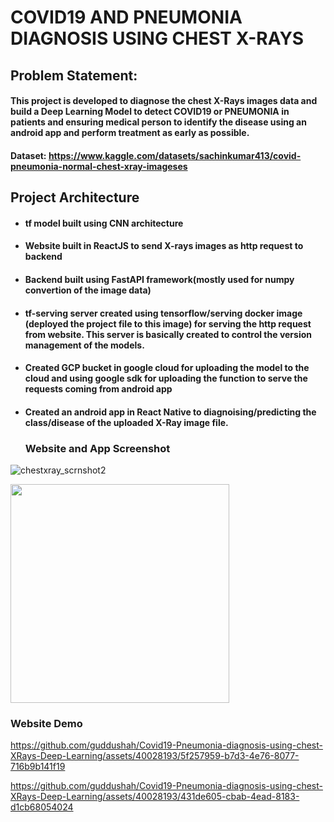 # COVID19 AND PNEUMONIA DIAGNOSIS USING CHEST X-RAYS

## Problem Statement:
#### This project is developed to diagnose the chest X-Rays images data and build a Deep Learning Model to detect COVID19 or PNEUMONIA in patients and ensuring medical person to identify the disease using an android app and perform treatment as early as possible.
#### Dataset: https://www.kaggle.com/datasets/sachinkumar413/covid-pneumonia-normal-chest-xray-imageses

## Project Architecture
- #### tf model built using CNN architecture
- #### Website built in ReactJS to send X-rays images as http request to backend
- #### Backend built using FastAPI framework(mostly used for numpy convertion of the image data)
- #### tf-serving server created using tensorflow/serving docker image (deployed the project file to this image) for serving the http request from website. This server is basically created to control the version management of the models.
- #### Created GCP bucket in google cloud for uploading the model to the cloud and using google sdk for uploading the function to serve the requests coming from android app
- #### Created an android app in React Native to diagnoising/predicting the class/disease of the uploaded X-Ray image file.

  ### Website and App Screenshot
 ![chestxray_scrnshot2](https://github.com/guddushah/Covid19-Pneumonia-diagnosis-using-chest-XRays-Deep-Learning/assets/40028193/4e1765b8-35c3-43ea-8a6d-f0ab149d90f6)

  <img src="https://github.com/guddushah/Covid19-Pneumonia-diagnosis-using-chest-XRays-Deep-Learning/assets/40028193/e4ab42bc-3902-4006-9d32-c39f977bdbaf" width="350">

  ### Website Demo
https://github.com/guddushah/Covid19-Pneumonia-diagnosis-using-chest-XRays-Deep-Learning/assets/40028193/5f257959-b7d3-4e76-8077-716b9b141f19


https://github.com/guddushah/Covid19-Pneumonia-diagnosis-using-chest-XRays-Deep-Learning/assets/40028193/431de605-cbab-4ead-8183-d1cb68054024
  

